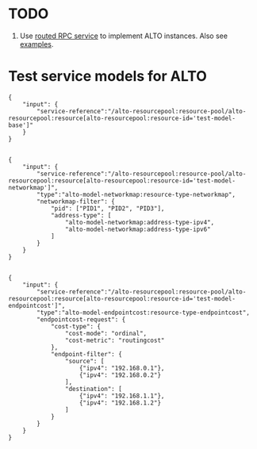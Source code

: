 
# TODO

1. Use [routed RPC service][routed-rpc] to implement ALTO instances.  Also see
   [examples][routed-rpc-example].

[routed-rpc]: https://ask.opendaylight.org/question/99/how-does-request-routing-works/
[routed-rpc-example]: https://git.opendaylight.org/gerrit/gitweb?p=controller.git;a=blob;f=opendaylight/md-sal/sal-binding-it/src/test/java/org/opendaylight/controller/test/sal/binding/it/RoutedServiceTest.jav=d49d6f0e25e271e43c8550feb5eef63d9630118b=HEAD4a

# Test service models for ALTO

~~~
{
    "input": {
        "service-reference":"/alto-resourcepool:resource-pool/alto-resourcepool:resource[alto-resourcepool:resource-id='test-model-base']"
    }
}


{
    "input": {
        "service-reference":"/alto-resourcepool:resource-pool/alto-resourcepool:resource[alto-resourcepool:resource-id='test-model-networkmap']",
        "type":"alto-model-networkmap:resource-type-networkmap",
        "networkmap-filter": {
            "pid": ["PID1", "PID2", "PID3"],
            "address-type": [
                "alto-model-networkmap:address-type-ipv4",
                "alto-model-networkmap:address-type-ipv6"
            ]
        }
    }
}


{
    "input": {
        "service-reference":"/alto-resourcepool:resource-pool/alto-resourcepool:resource[alto-resourcepool:resource-id='test-model-endpointcost']",
        "type":"alto-model-endpointcost:resource-type-endpointcost",
        "endpointcost-request": {
            "cost-type": {
                "cost-mode": "ordinal",
                "cost-metric": "routingcost"
            },
            "endpoint-filter": {
                "source": [
                    {"ipv4": "192.168.0.1"},
                    {"ipv4": "192.168.0.2"}
                ],
                "destination": [
                    {"ipv4": "192.168.1.1"},
                    {"ipv4": "192.168.1.2"}
                ]
            }
        }
    }
}
~~~


